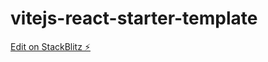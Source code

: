 # vitejs-react-starter-template

[Edit on StackBlitz ⚡️](https://stackblitz.com/edit/vitejs-vite-fjsr7t)